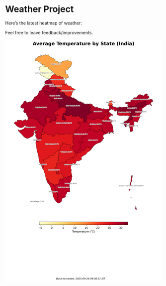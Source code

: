 # Weather Project

Here’s the latest heatmap of weather:

Feel free to leave feedback/improvements.

![India Heatmap](docs/assets/india_heatmap.png?v=D60FE2)
